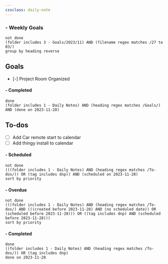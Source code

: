 ```yaml
---
cssclass: daily-note
---
```

### - Weekly Goals
```tasks
not done
(folder includes 3 - Goals/2023/11) AND (filename regex matches /27 to 03/)
group by heading reverse
```
## Goals
- [-] Project Room Organized
#### - Completed
```tasks
done
(folder includes 1 - Daily Notes) AND (heading regex matches /Goals/) AND (done on 2023-11-28)
```
## To-dos
- [ ] Add Car remote start to calendar
- [ ] Add thingy install to calendar
#### - Scheduled
```tasks
not done
(((folder includes 1 - Daily Notes) AND (heading regex matches /To-dos/)) OR (tag includes dnp)) AND (scheduled on 2023-11-28)
sort by priority
```
#### - Overdue
```tasks
not done
(((folder includes 1 - Daily Notes) AND (heading regex matches /To-dos/) AND (((created before 2023-11-28) AND (no scheduled date)) OR (scheduled before 2023-11-28))) OR ((tag includes dnp) AND (scheduled before 2023-11-28)))
sort by priority
```
#### - Completed
```tasks
done
((folder includes 1 - Daily Notes) AND (heading regex matches /To-dos/)) OR (tag includes dnp)
done on 2023-11-28
```

